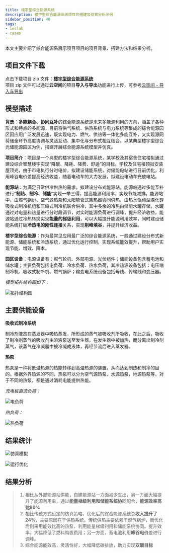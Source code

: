 ```yaml
---
title: 楼宇型综合能源系统
description: 楼宇型综合能源系统项目的搭建及仿真分析示例
sidebar_position: 40
tags:
- ieslab
- cases
---
```


本文主要介绍了综合能源系展示项目项目的项目背景、搭建方法和结果分析。

## 项目文件下载
点击下载项目 zip 文件：[**楼宇型综合能源系统**](./ies-building.zip)  
项目 zip 文件可以通过**云空间**的项目**导入与导出**功能进行上传，可参考[云空间 - 导入与导出](../../30-cloud-space/index.md#导入与导出)

## 模型描述

**背景**：**多能耦合、协同互补**的综合能源系统是未来多能源利用的方向，涵盖了各种形式和特点的多能源，目前将供气系统、供热系统与电力系统等集成的综合能源园区因应用广泛发展迅速，既实现电力、燃气、供热等一体化多能互补，又实现源网荷储全环节高度协调与灵活互动、集中化与分布式相互结合。以某典型楼宇型综合光储能源园区为例，搭建开展综合能源系统模型并仿真。

**项目简介**：项目是一个典型的楼宇型综合能源系统，某学校及其宿舍住宅楼拟通过建设综合智慧楼宇实现“降碳、降耗、降费、舒适”的目标。学校及住宅楼顶拟安装屋顶光，由于市电执行分时电价，拟建设储能系统，对储能电站进行日前优化，利用峰谷电价差提高经济收益，随着电动车的大力发展，拟建设电动车充放电站。

**能源站**：为满足日常供冷供热的需求，拟建设分布式能源站，能源站通过多能互补进行“**制热、制冷、储能**”实现一举三得，提高能源利用率，实现节能减排。能源站中，由燃气锅炉、空气源热泵和太阳能管式集热器协同供热，由热水驱动型溴化锂吸收式制冷机组和压缩式制冷机联合供冷，其中多余的冷热由储能水罐存储，水罐通过对电量和热量进行分时段调节，对实时能源负荷进行调峰，提升经济收益。能源站通过冷热转换实现**能量的梯级利用**，可以大幅提升能源利用效率，同时建设储能系统打破**冷热电的刚性连接**关系，实现**削峰填谷**，并提升经济收益。

**楼宇型综合能源**：作为最常见应用最广泛的综合能源系统，一般通过建设分布式新能源、储能系统和冷热系统，通过优化运行控制，实现系统能效提升，帮助用户实现节能、增效、降本。

**园区设备**：电源设备有：燃气轮机、外部电源、光伏组件；储能设备包含蓄电池和储水罐；主要负荷包括电负荷、冷水负荷、热水负荷，其冷热源设备包括：电压缩制冷机、吸收式制冷机、燃气锅炉；输变电系统设备包括母线、传输线和变压器。

*模型拓扑结构图如下：*

![拓扑结构图](./image1.png "拓扑结构图")


## 主要供能设备

**吸收式制冷系统**

制冷剂液态在蒸发器中吸热蒸发，所形成的蒸气被吸收剂所吸收，在此之后，吸收了制冷剂蒸气的吸收剂由溶液泵送至发生器，在发生器中被加热，而分离出制冷剂蒸气，该蒸气在冷凝器中被冷凝成液体，再经节流后进入蒸发器。


**热泵**

热泵是一种将低温热源的热能转移到高温热源的装置，从而达到制热和制冷的目的。根据外界热源的不同，热泵可以分为空气源热泵，水源热泵，地源热泵等。对于不同的热泵，都是通过消耗电能提供热能。


*充电桩直流负荷：*

![电负荷](./image2.png "电负荷")

*热负荷：*

![热负荷](./image3.png "热负荷")


## 结果统计

![仿真模拟](./image1-1.png "仿真模拟")

![运行优化](./image1-2.png "运行优化")

## 结果分析

>1. 相比从外部能源站供能，自建能源站一方面减少支出，另一方面大幅提升了能源利用率，通过**能量梯级利用和储能系统协**同配合，**能源效率高达80%**
>2. 相比传统方式设定的仿真策略，优化后的综合能源系统总**收入提升了24%**，主要原因在于供热系统，传统供热主要依赖于燃气锅炉，而优化后则采用能效比高的热泵，利用能量梯级利用和储能系统协同。提升效率，大幅降低了燃料购置费用；另一方面，畜电池利用**峰谷电价**差进行调峰。
>3. 综合能源能效高，灵活性好，大幅降低碳排放，助力实现**双碳目标**

